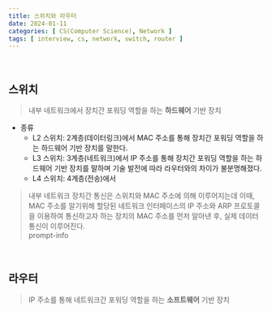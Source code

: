 ```yaml
---
title: 스위치와 라우터
date: 2024-01-11
categories: [ CS(Computer Science), Network ]
tags: [ interview, cs, network, switch, router ]
---
```


<br>

## 스위치

> 내부 네트워크에서 장치간 포워딩 역할을 하는 **하드웨어** 기반 장치

- 종류
  - L2 스위치: 2계층(데이터링크)에서 MAC 주소를 통해 장치간 포워딩 역할을 하는 하드웨어 기반 장치를 말한다.
  - L3 스위치: 3계층(네트워크)에서 IP 주소를 통해 장치간 포워딩 역할을 하는 하드웨어 기반 장치를 말하며 기술 발전에 따라 라우터와의 차이가 불분명해졌다.
  - L4 스위치: 4계층(전송)에서 

> 내부 네트워크 장치간 통신은 스위치와 MAC 주소에 의해 이루어지는데 이때, MAC 주소를 알기위해 할당된 네트워크 인터페이스의 IP 주소와 ARP 프로토콜을 이용하여 통신하고자 하는 장치의 MAC 주소를 먼저 알아낸 후, 실제 데이터 통신이 이루어진다.  
> prompt-info

<br>

## 라우터

> IP 주소를 통해 네트워크간 포워딩 역할을 하는 **소프트웨어** 기반 장치
